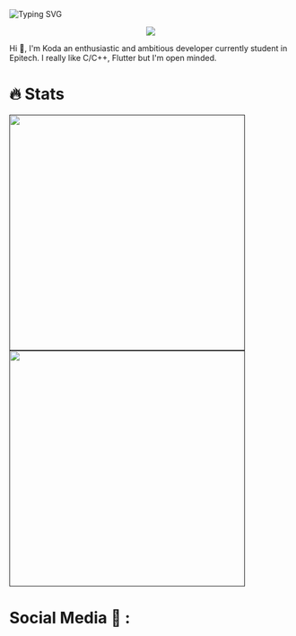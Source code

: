 
<img src="https://readme-typing-svg.herokuapp.com?font=Alkalami&size=45&duration=2500&pause=1000&color=F8B940&width=435&height=60&lines=Hi+!;I'm+Koda;A+simple+Developper" alt="Typing SVG" />
<p align="center">
    <img align="center" src="https://user-images.githubusercontent.com/72024743/193348376-2d54ab7e-ce59-48d9-83e7-b5fe0387202d.gif" />
</p>
<p>Hi 👋, I'm Koda an enthusiastic and ambitious developer currently student in Epitech. I really like C/C++, Flutter but I'm open minded.
    
# 🔥 Stats

<a href="">
    <img align="center" src="https://github-readme-stats.vercel.app/api?username=Olmol1&show_icons=true&theme=outrun&title_color=e31d44&text_color=f8dc3c" width="420" height="auto"/>
</a>
<a href="">
    <img align="center" src="https://github-readme-streak-stats.herokuapp.com?user=Olmol1&theme=neon-palenight&background=141439&sideLabels=f7db3c&sideNums=f7db3c&dates=fe1afe&date_format=j/n/Y" width="420" height="auto"/>
</a>

# Social Media 🔗 :
